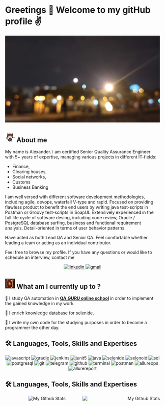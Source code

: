 # Greetings 👋 Welcome to my gitHub profile :v:

<img src="./banner_1.jpg" alt="name banner" />

<div align="left">
<h2><img width="32" src="images/octocat.gif"> About me </h2>
</div>

My name is Alexander. I am certified Senior Quality Assurance Engineer with 5+ years of expertise, managing various projects in different IT-fields: 
- Finance, 
- Clearing houses, 
- Social networks, 
- Customs
- Business Banking 

I am well versed with different software development methodologies, including agile, devops, waterfall V-type and rapid. Focused on providing flawless product to benefit the end users by writing java test-scripts in Postman or Groovy test-scripts in SoapUI. Extensively experienced in the full life cycle of software desing, including code review, Oracle / PostgreSQL database surfing, business and functional requirement analysis. Detail-oriented in terms of user behavior patterns.

Have acted as both Lead QA and Senior QA. Feel comfortable whether leading a team or acting as an individual contributor.

Feel free to browse my profile. If you have any questions or would like to schedule an interview, contact me

<div align="center">
<a href="https://www.linkedin.com/in/abarashkov45/">
<img src="https://img.shields.io/badge/visit%20my%20Linkedin-0A66C2?style=for-the-badge&logo=linkedin&logoColor=white" alt="linkedin" />
</a>
<a href="mailto:abarashkov45@gmail.com">
<img src="https://img.shields.io/badge/email%20me-EA4335?style=for-the-badge&logo=gmail&logoColor=white" alt="gmail" />
</a>
</div>

<div align="left">
<h2><img width="32" src="images/book.png"> What am I currently up to ? </h2>
</div>

:dart: I study QA automation in **[QA.GURU online school](https://qa.guru)** in order to implement the gained knowledge in my work.

:dart: I enrich knowledge database for selenide.

:dart: I write my own code for the studying purposes in order to become a programmer the other day.

<div align="left">
<h2>🛠 Languages, Tools, Skills and Expertises </h2>
</div>

<div align="center">
<img src="https://img.shields.io/badge/JavaScript-F7DF1E?style=for-the-badge&logo=javascript&logoColor=black" alt="javascript" />
<img src="https://img.shields.io/badge/Gradle-3D85C6?style=for-the-badge&logo=gradle&logoColor=white" alt="gradle" />
<img src="https://img.shields.io/badge/Jenkins-f44336?style=for-the-badge&logo=Jenkins&logoColor=white" alt="jenkins" />
<img src="https://img.shields.io/badge/JUnit5-8fce00?style=for-the-badge&logo=JUnit5&logoColor=white" alt="junit5" />
<img src="https://img.shields.io/badge/Java-cc0000?style=for-the-badge&logo=Java&logoColor=white" alt="java" /> 
<img src="https://img.shields.io/badge/Selenide-6A54DF?style=for-the-badge" alt="selenide" />
<img src="https://img.shields.io/badge/Selenoid-20793B?style=for-the-badge" alt="selenoid" />
<img src="https://img.shields.io/badge/SQL-407AFC?style=for-the-badge&logo=icloud&logoColor=white" alt="sql" />
<img src="https://img.shields.io/badge/postgresql-336791?style=for-the-badge&logo=postgresql&logoColor=white" alt="postgresql" />
<img src="https://img.shields.io/badge/Git-F05032?style=for-the-badge&logo=git&logoColor=white" alt="git" />
<img src="https://img.shields.io/badge/Telegram-20793B?style=for-the-badge&logo=Telegram" alt="telegram" />
<img src="https://img.shields.io/badge/GitHub-100000?style=for-the-badge&logo=github&logoColor=white" alt="github" />
<img src="https://img.shields.io/badge/terminal%20commands-black?style=for-the-badge&logo=windows%20terminal&logoColor=white" alt="terminal" />
<img src="https://img.shields.io/badge/postman-FF6C37?style=for-the-badge&logo=postman&logoColor=white" alt="postman" />
<img src="https://img.shields.io/badge/Allure TestOps-6A54DF?style=for-the-badge" alt="allureops" />
<img src="https://img.shields.io/badge/Allure Report-20793B?style=for-the-badge" alt="allurereport" />
</div>

<div align="left">
<h2>🛠 Languages, Tools, Skills and Expertises </h2>
</div>

<p align="right">
<a>
  <img width="50%" align="right" alt="My Github Stats" src="https://github-readme-stats.vercel.app/api?username=Lexamenrf44&show_icons=true&theme=radical">
  
</a>
</p>

<p align="left">
  <a>
    <img width="35%" align="right" alt="My Github Stats" src="https://github-readme-stats.vercel.app/api/top-langs/?username=Lexamenrf44&layout=compact&theme=buefy&hide_border=true">
  </a>
</p>
